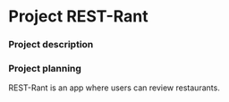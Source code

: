 # Project REST-Rant

### Project description

### Project planning    

REST-Rant is an app where users can review restaurants.